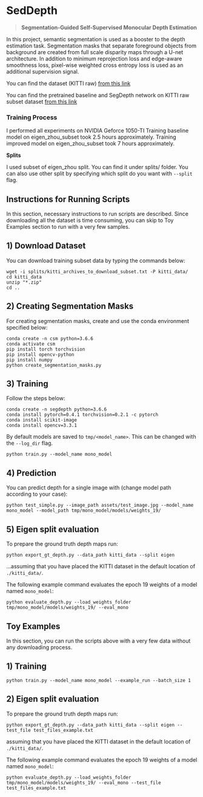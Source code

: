 # SedDepth

> **Segmentation-Guided Self-Supervised Monocular Depth Estimation**

In this project, semantic segmentation is used as a booster to the depth estimation task. Segmentation masks that separate foreground objects from background are created from full scale disparity maps through a U-net architecture. In addition to minimum reprojection loss and edge-aware smoothness loss, pixel-wise weighted cross entropy loss is used as an additional supervision signal.

You can find the dataset (KITTI raw) [from this link](http://www.cvlibs.net/datasets/kitti/raw_data.php)

You can find the pretrained baseline and SegDepth network on KITTI raw subset dataset [from this link](https://drive.google.com/drive/folders/1PQ_gTVE3LQwF7aQKJzNpoUXCkgcvRfhD?usp=sharing)

### Training Process

I performed all experiments on NVIDIA Geforce 1050-TI
Training baseline model on eigen_zhou_subset took 2.5 hours approximately.
Training improved model on eigen_zhou_subset took 7 hours approximately.

**Splits**

I used subset of eigen_zhou split. You can find it under splits/ folder.
You can also use other split by specifying which split do you want with `--split` flag.

## Instructions for Running Scripts
In this section, necessary instructions to run scripts are described. Since downloading all the dataset is time consuming, you can skip to Toy Examples section to run with a very few samples.

## 1) Download Dataset
You can download training subset data by typing the commands below:
```shell
wget -i splits/kitti_archives_to_download_subset.txt -P kitti_data/
cd kitti_data
unzip "*.zip"
cd ..
```
## 2) Creating Segmentation Masks
For creating segmentation masks, create and use the conda environment specified below:
```shell
conda create -n csm python=3.6.6
conda activate csm
pip install torch torchvision
pip install opencv-python
pip install numpy
python create_segmentation_masks.py
```

## 3) Training
Follow the steps below:
```shell
conda create -n segdepth python=3.6.6
conda install pytorch=0.4.1 torchvision=0.2.1 -c pytorch
conda install scikit-image
conda install opencv=3.3.1
```

By default models are saved to `tmp/<model_name>`.
This can be changed with the `--log_dir` flag.

```shell
python train.py --model_name mono_model
```

## 4) Prediction
You can predict depth for a single image with (change model path according to your case):
```shell
python test_simple.py --image_path assets/test_image.jpg --model_name mono_model --model_path tmp/mono_model/models/weights_19/
```
## 5) Eigen split evaluation

To prepare the ground truth depth maps run:
```shell
python export_gt_depth.py --data_path kitti_data --split eigen
```
...assuming that you have placed the KITTI dataset in the default location of `./kitti_data/`.

The following example command evaluates the epoch 19 weights of a model named `mono_model`:
```shell
python evaluate_depth.py --load_weights_folder tmp/mono_model/models/weights_19/ --eval_mono
```
## Toy Examples
In this section, you can run the scripts above with a very few data without any downloading process.

## 1) Training
```shell
python train.py --model_name mono_model --example_run --batch_size 1
```

## 2) Eigen split evaluation
To prepare the ground truth depth maps run:
```shell
python export_gt_depth.py --data_path kitti_data --split eigen --test_file test_files_example.txt
```
assuming that you have placed the KITTI dataset in the default location of `./kitti_data/`.

The following example command evaluates the epoch 19 weights of a model named `mono_model`:
```shell
python evaluate_depth.py --load_weights_folder tmp/mono_model/models/weights_19/ --eval_mono --test_file test_files_example.txt
```